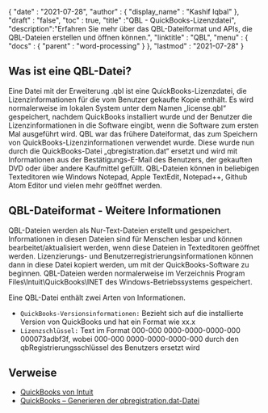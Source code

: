 {
  "date" : "2021-07-28",
  "author" : {
    "display_name" : "Kashif Iqbal"
},
  "draft" : "false",
  "toc" : true,
  "title" :"QBL - QuickBooks-Lizenzdatei",
  "description":"Erfahren Sie mehr über das QBL-Dateiformat und APIs, die QBL-Dateien erstellen und öffnen können.",
  "linktitle" : "QBL",
  "menu" : {
    "docs" : {
      "parent" : "word-processing"
}
},
  "lastmod" : "2021-07-28"
}

## Was ist eine QBL-Datei?

Eine Datei mit der Erweiterung .qbl ist eine QuickBooks-Lizenzdatei, die Lizenzinformationen für die vom Benutzer gekaufte Kopie enthält. Es wird normalerweise im lokalen System unter dem Namen „license.qbl“ gespeichert, nachdem QuickBooks installiert wurde und der Benutzer die Lizenzinformationen in die Software eingibt, wenn die Software zum ersten Mal ausgeführt wird. QBL war das frühere Dateiformat, das zum Speichern von QuickBooks-Lizenzinformationen verwendet wurde. Diese wurde nun durch die QuickBooks-Datei „qbregistration.dat“ ersetzt und wird mit Informationen aus der Bestätigungs-E-Mail des Benutzers, der gekauften DVD oder über andere Kaufmittel gefüllt. QBL-Dateien können in beliebigen Texteditoren wie Windows Notepad, Apple TextEdit, Notepad++, Github Atom Editor und vielen mehr geöffnet werden.

## QBL-Dateiformat - Weitere Informationen

QBL-Dateien werden als Nur-Text-Dateien erstellt und gespeichert. Informationen in diesen Dateien sind für Menschen lesbar und können bearbeitet/aktualisiert werden, wenn diese Dateien in Texteditoren geöffnet werden. Lizenzierungs- und Benutzerregistrierungsinformationen können dann in diese Datei kopiert werden, um mit der QuickBooks-Software zu beginnen. QBL-Dateien werden normalerweise im Verzeichnis Program Files\Intuit\QuickBooks\INET des Windows-Betriebssystems gespeichert.

Eine QBL-Datei enthält zwei Arten von Informationen.

* `QuickBooks-Versionsinformationen:` Bezieht sich auf die installierte Version von QuickBooks und hat ein Format wie xx.x
* `Lizenzschlüssel:` Text im Format 000-000 0000-0000-0000-000 000073adbf3f, wobei 000-000 0000-0000-0000-000 durch den qbRegistrierungsschlüssel des Benutzers ersetzt wird

## Verweise

* [QuickBooks von Intuit](https://quickbooks.intuit.com/)
* [QuickBooks – Generieren der qbregistration.dat-Datei](https://quickbooks.intuit.com/learn-support/en-us/help-article/license-information/create-create-qbregistration-dat-file/L7S5BwSst_US_en_US)

